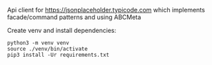 Api client for https://jsonplaceholder.typicode.com which implements  facade/command patterns and using ABCMeta

Create venv and install dependencies:
```
python3 -m venv venv
source ./venv/bin/activate
pip3 install -Ur requirements.txt
```
    